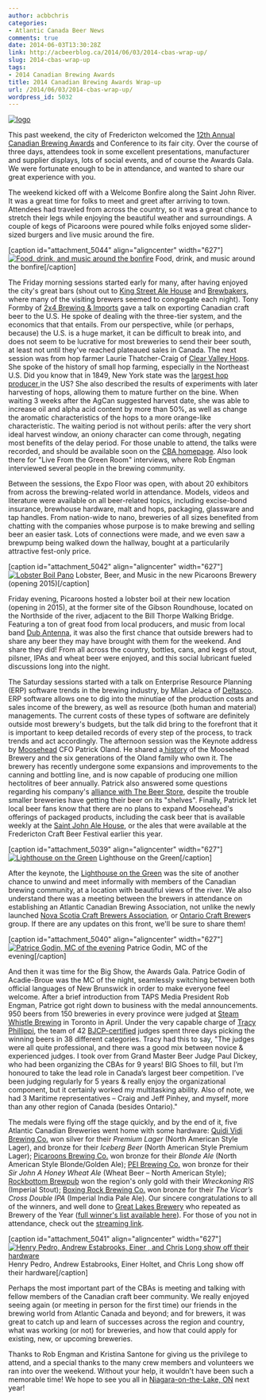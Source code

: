 ```yaml
---
author: acbbchris
categories:
- Atlantic Canada Beer News
comments: true
date: 2014-06-03T13:30:28Z
link: http://acbeerblog.ca/2014/06/03/2014-cbas-wrap-up/
slug: 2014-cbas-wrap-up
tags:
- 2014 Canadian Brewing Awards
title: 2014 Canadian Brewing Awards Wrap-up
url: /2014/06/03/2014-cbas-wrap-up/
wordpress_id: 5032
---
```


[![logo](http://acbeerblog.ca/wp-content/uploads/2014/06/logo.jpeg?w=627)](http://acbeerblog.ca/wp-content/uploads/2014/06/logo.jpeg)

This past weekend, the city of Fredericton welcomed the [12th Annual Canadian Brewing Awards](http://www.canadianbrewingawards.com/) and Conference to its fair city. Over the course of three days, attendees took in some excellent presentations, manufacturer and supplier displays, lots of social events, and of course the Awards Gala. We were fortunate enough to be in attendance, and wanted to share our great experience with you.

The weekend kicked off with a Welcome Bonfire along the Saint John River. It was a great time for folks to meet and greet after arriving to town. Attendees had traveled from across the country, so it was a great chance to stretch their legs while enjoying the beautiful weather and surroundings. A couple of kegs of Picaroons were poured while folks enjoyed some slider-sized burgers and live music around the fire.

[caption id="attachment_5044" align="aligncenter" width="627"][![Food, drink, and music around the bonfire](http://acbeerblog.ca/wp-content/uploads/2014/06/bonfire.jpg?w=627)](http://acbeerblog.ca/wp-content/uploads/2014/06/bonfire.jpg) Food, drink, and music around the bonfire[/caption]

The Friday morning sessions started early for many, after having enjoyed the city's great bars (shout out to [King Street Ale House](http://thekingstreetalehouse.ca/) and [Brewbakers](http://www.brewbakers.ca/index.php?pg=home), where many of the visiting brewers seemed to congregate each night). Tony Formby of [2x4 Brewing & Imports](http://www.2x4brewing.com/) gave a talk on exporting Canadian craft beer to the U.S. He spoke of dealing with the three-tier system, and the economics that that entails. From our perspective, while (or perhaps, because) the U.S. is a huge market, it can be difficult to break into, and does not seem to be lucrative for most breweries to send their beer south, at least not until they've reached plateaued sales in Canada. The next session was from hop farmer Laurie Thatcher-Craig of [Clear Valley Hops](http://www.clearvalleyhops.com/). She spoke of the history of small hop farming, especially in the Northeast U.S. Did you know that in 1849, New York state was the [largest hop producer ](http://www.upstatechunk.com/beer/hops/nyhistory.htm)in the US? She also described the results of experiments with later harvesting of hops, allowing them to mature further on the bine. When waiting 3 weeks after the AgCan suggested harvest date, she was able to increase oil and alpha acid content by more than 50%, as well as change the aromatic characteristics of the hops to a more orange-like characteristic. The waiting period is not without perils: after the very short ideal harvest window, an oniony character can come through, negating most benefits of the delay period. For those unable to attend, the talks were recorded, and should be available soon on the [CBA homepage](http://www.canadianbrewingawards.com/). Also look there for "Live From the Green Room" interviews, where Rob Engman interviewed several people in the brewing community.

Between the sessions, the Expo Floor was open, with about 20 exhibitors from across the brewing-related world in attendance. Models, videos and literature were available on all beer-related topics, including excise-bond insurance, brewhouse hardware, malt and hops, packaging, glassware and tap handles. From nation-wide to nano, breweries of all sizes benefited from chatting with the companies whose purpose is to make brewing and selling beer an easier task. Lots of connections were made, and we even saw a brewpump being walked down the hallway, bought at a particularily attractive fest-only price.

[caption id="attachment_5042" align="aligncenter" width="627"][![Lobster Boil Pano](http://acbeerblog.ca/wp-content/uploads/2014/06/lobster-boil-pano.jpg?w=627)](http://acbeerblog.ca/wp-content/uploads/2014/06/lobster-boil-pano.jpg) Lobster, Beer, and Music in the new Picaroons Brewery (opening 2015)[/caption]

Friday evening, Picaroons hosted a lobster boil at their new location (opening in 2015), at the former site of the Gibson Roundhouse, located on the Northside of the river, adjacent to the Bill Thorpe Walking Bridge. Featuring a ton of great food from local producers, and music from local band [Dub Antenna](https://www.facebook.com/groups/125561217504920/), it was also the first chance that outside brewers had to share any beer they may have brought with them for the weekend. And share they did! From all across the country, bottles, cans, and kegs of stout, pilsner, IPAs and wheat beer were enjoyed, and this social lubricant fueled discussions long into the night.

The Saturday sessions started with a talk on Enterprise Resource Planning (ERP) software trends in the brewing industry, by Milan Jelaca of [Deltasco](http://www.deltasco.com/industries/microbreweries.html). ERP software allows one to dig into the minutiae of the production costs and sales income of the brewery, as well as resource (both human and material) managements. The current costs of these types of software are definitely outside most brewery's budgets, but the talk did bring to the forefront that it is important to keep detailed records of every step of the process, to track trends and act accordingly. The afternoon session was the Keynote address by [Moosehead](http://moosehead.ca/home/) CFO Patrick Oland. He shared a[ history](http://moosehead.ca/timeline/) of the Moosehead Brewery and the six generations of the Oland family who own it. The brewery has recently undergone some expansions and improvements to the canning and bottling line, and is now capable of producing one million hectolitres of beer annually. Patrick also answered some questions regarding his company's [alliance with The Beer Store](http://www.torontosun.com/2014/04/18/why-moosehead-supports-the-beer-store), despite the trouble smaller breweries have getting their beer on its "shelves". Finally, Patrick let local beer fans know that there are no plans to expand Moosehead's offerings of packaged products, including the cask beer that is available weekly at the [Saint John Ale House](http://www.saintjohnalehouse.com/), or the ales that were available at the Fredericton Craft Beer Festival earlier this year.

[caption id="attachment_5039" align="aligncenter" width="627"][![Lighthouse on the Green](http://acbeerblog.ca/wp-content/uploads/2014/06/20140602-024.jpg?w=627)](http://acbeerblog.ca/wp-content/uploads/2014/06/20140602-024.jpg) Lighthouse on the Green[/caption]

After the keynote, the [Lighthouse on the Green](http://www.tourismfredericton.ca/en/thingstodo/LighthouseOnTheGreen.asp) was the site of another chance to unwind and meet informally with members of the Canadian brewing community, at a location with beautiful views of the river. We also understand there was a meeting between the brewers in attendance on establishing an Atlantic Canadian Brewing Association, not unlike the newly launched [Nova Scotia Craft Brewers Association](http://nscraftbeer.ca/), or [Ontario Craft Brewer](http://www.ontariocraftbrewers.com/)s group. If there are any updates on this front, we'll be sure to share them!

[caption id="attachment_5040" align="aligncenter" width="627"][![Patrice Godin, MC of the evening](http://acbeerblog.ca/wp-content/uploads/2014/06/patrice-presenting.jpg?w=627)](http://acbeerblog.ca/wp-content/uploads/2014/06/patrice-presenting.jpg) Patrice Godin, MC of the evening[/caption]

And then it was time for the Big Show, the Awards Gala. Patrice Godin of Acadie-Broue was the MC of the night, seamlessly switching between both official languages of New Brunswick in order to make everyone feel welcome. After a brief introduction from TAPS Media President Rob Engman, Patrice got right down to business with the medal announcements. 950 beers from 150 breweries in every province were judged at [Steam Whistle Brewing](http://www.steamwhistle.ca/mobile/choice.php) in Toronto in April. Under the very capable charge of [Tracy Phillippi](http://www.experiencecraftbeer.com/), the team of 42 [BJCP-certified](http://www.bjcp.org/index.php) judges spent three days picking the winning beers in 38 different categories. Tracy had this to say, "The judges were all quite professional, and there was a good mix between novice & experienced judges. I took over from Grand Master Beer Judge Paul Dickey, who had been organizing the CBAs for 9 years! BIG Shoes to fill, but I’m honoured to take the lead role in Canada’s largest beer competition. I’ve been judging regularly for 5 years & really enjoy the organizational component, but it certainly worked my multitasking ability. Also of note, we had 3 Maritime representatives – Craig and Jeff Pinhey, and myself, more than any other region of Canada (besides Ontario)."

The medals were flying off the stage quickly, and by the end of it, five Atlantic Canadian Breweries went home with some hardware: [Quidi Vidi Brewing Co.](http://www.quidividibrewery.ca/) won silver for their _Premium Lager_ (North American Style Lager), and bronze for their _Iceberg Beer_ (North American Style Premium Lager); [Picaroons Brewing Co.](http://www.picaroons.ca/) won bronze for their _Blonde Ale_ (North American Style Blonde/Golden Ale); [PEI Brewing Co.](http://peibrewingcompany.com/) won bronze for their _Sir John A Honey Wheat Ale_ (Wheat Beer – North American Style); [Rockbottom Brewpub](http://rockbottombrewpub.ca/) won the region's only gold with their _Wreckoning RIS_ (Imperial Stout); [Boxing Rock Brewing Co.](http://www.boxingrock.ca/) won bronze for their _The Vicar’s Cross Double IPA_ (Imperial India Pale Ale). Our sincere congratulations to all of the winners, and well done to [Great Lakes Brewery](http://www.greatlakesbeer.com/) who repeated as Brewery of the Year ([full winner's list available here](http://www.canadianbrewingawards.com/winners/years/2014/)). For those of you not in attendance, check out the [streaming link](http://new.livestream.com/accounts/2211032/events/3023634).

[caption id="attachment_5041" align="aligncenter" width="627"][![Henry Pedro, Andrew Estabrooks, Einer , and Chris Long show off their hardware](http://acbeerblog.ca/wp-content/uploads/2014/06/atlcan-winners.jpg?w=627)](http://acbeerblog.ca/wp-content/uploads/2014/06/atlcan-winners.jpg) Henry Pedro, Andrew Estabrooks, Einer Holtet, and Chris Long show off their hardware[/caption]

Perhaps the most important part of the CBAs is meeting and talking with fellow members of the Canadian craft beer community. We really enjoyed seeing again (or meeting in person for the first time) our friends in the brewing world from Atlantic Canada and beyond; and for brewers, it was great to catch up and learn of successes across the region and country, what was working (or not) for breweries, and how that could apply for existing, new, or upcoming breweries.

Thanks to Rob Engman and Kristina Santone for giving us the privilege to attend, and a special thanks to the many crew members and volunteers we ran into over the weekend. Without your help, it wouldn't have been such a memorable time! We hope to see you all in [Niagara-on-the-Lake, ON](http://www.notl.org/) next year!

